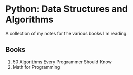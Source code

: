 # Python: Data Structures and Algorithms

A collection of my notes for the various books I'm reading.

## Books
1. 50 Algorithms Every Programmer Should Know
2. Math for Programming